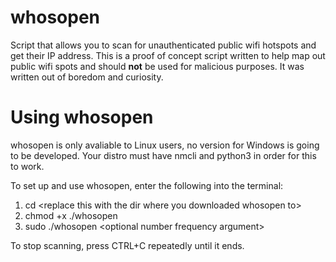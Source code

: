 # whosopen
Script that allows you to scan for unauthenticated public wifi hotspots and get their IP address. This is a proof of concept script written to help map out public wifi spots and should **not** be used for malicious purposes. It was written out of boredom and curiosity.  

# Using whosopen

whosopen is only avaliable to Linux users, no version for Windows is going to be developed. Your distro must have nmcli and python3 in order for this to work.

To set up and use whosopen, enter the following into the terminal:

1. cd \<replace this with the dir where you downloaded whosopen to\>
2. chmod +x ./whosopen
3. sudo ./whosopen \<optional number frequency argument\>

To stop scanning, press CTRL+C repeatedly until it ends.
